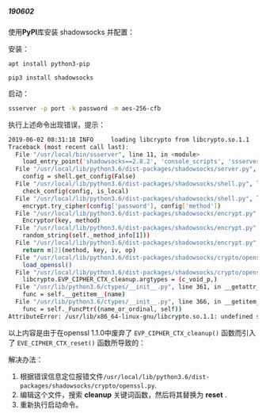 ##### 190602

使用**PyPI**库安装 shadowsocks 并配置：

安装：

```shell
apt install python3-pip

pip3 install shadowsocks
```

启动：

```sh
ssserver -p port -k password -m aes-256-cfb
```

执行上述命令出现错误，提示：

```bash
2019-06-02 08:31:18 INFO     loading libcrypto from libcrypto.so.1.1
Traceback (most recent call last):
  File "/usr/local/bin/ssserver", line 11, in <module>
    load_entry_point('shadowsocks==2.8.2', 'console_scripts', 'ssserver')()
  File "/usr/local/lib/python3.6/dist-packages/shadowsocks/server.py", line 34, in main
    config = shell.get_config(False)
  File "/usr/local/lib/python3.6/dist-packages/shadowsocks/shell.py", line 262, in get_config
    check_config(config, is_local)
  File "/usr/local/lib/python3.6/dist-packages/shadowsocks/shell.py", line 124, in check_config
    encrypt.try_cipher(config['password'], config['method'])
  File "/usr/local/lib/python3.6/dist-packages/shadowsocks/encrypt.py", line 44, in try_cipher
    Encryptor(key, method)
  File "/usr/local/lib/python3.6/dist-packages/shadowsocks/encrypt.py", line 83, in __init__
    random_string(self._method_info[1]))
  File "/usr/local/lib/python3.6/dist-packages/shadowsocks/encrypt.py", line 109, in get_cipher
    return m[2](method, key, iv, op)
  File "/usr/local/lib/python3.6/dist-packages/shadowsocks/crypto/openssl.py", line 76, in __init__
    load_openssl()
  File "/usr/local/lib/python3.6/dist-packages/shadowsocks/crypto/openssl.py", line 52, in load_openssl
    libcrypto.EVP_CIPHER_CTX_cleanup.argtypes = (c_void_p,)
  File "/usr/lib/python3.6/ctypes/__init__.py", line 361, in __getattr__
    func = self.__getitem__(name)
  File "/usr/lib/python3.6/ctypes/__init__.py", line 366, in __getitem__
    func = self._FuncPtr((name_or_ordinal, self))
AttributeError: /usr/lib/x86_64-linux-gnu/libcrypto.so.1.1: undefined symbol: EVP_CIPHER_CTX_cleanup
```

以上内容是由于在openssl 1.1.0中废弃了 `EVP_CIPHER_CTX_cleanup()` 函数而引入了 `EVE_CIPHER_CTX_reset()` 函数所导致的：

解决办法：

1. 根据错误信息定位报错文件`/usr/local/lib/python3.6/dist-packages/shadowsocks/crypto/openssl.py`.
2. 编辑这个文件，搜索 **cleanup** 关键词函数，然后将其替换为 **reset** .
3. 重新执行启动命令。